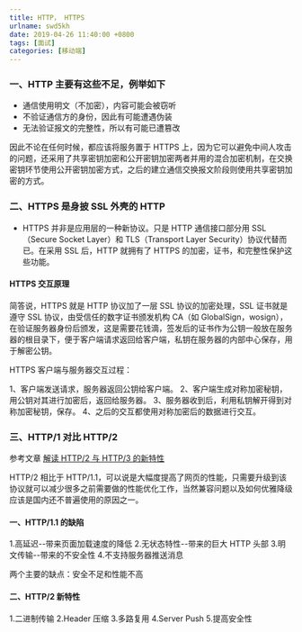 ```yaml
---
title: HTTP， HTTPS
urlname: swd5kh
date: 2019-04-26 11:40:00 +0800
tags: [面试]
categories: [移动端]
---
```


### 一、HTTP 主要有这些不足，例举如下

- 通信使用明文（不加密），内容可能会被窃听
- 不验证通信方的身份，因此有可能遭遇伪装
- 无法验证报文的完整性，所以有可能已遭篡改

因此不论在任何时候，都应该将服务置于 HTTPS 上，因为它可以避免中间人攻击的问题，还采用了共享密钥加密和公开密钥加密两者并用的混合加密机制，在交换密钥环节使用公开密钥加密方式，之后的建立通信交换报文阶段则使用共享密钥加密的方式。

<!-- more -->

### 二、HTTPS 是身披 SSL 外壳的 HTTP

- HTTPS 并非是应用层的一种新协议。只是 HTTP 通信接口部分用 SSL（Secure Socket Layer）和 TLS（Transport Layer Security）协议代替而已。在采用 SSL 后，HTTP 就拥有了 HTTPS 的加密，证书，和完整性保护这些功能。

#### HTTPS 交互原理

简答说，HTTPS 就是 HTTP 协议加了一层 SSL 协议的加密处理，SSL 证书就是遵守 SSL 协议，由受信任的数字证书颁发机构 CA（如 GlobalSign，wosign），在验证服务器身份后颁发，这是需要花钱滴，签发后的证书作为公钥一般放在服务器的根目录下，便于客户端请求返回给客户端，私钥在服务器的内部中心保存，用于解密公钥。

HTTPS 客户端与服务器交互过程：

1、客户端发送请求，服务器返回公钥给客户端。
2、客户端生成对称加密秘钥，用公钥对其进行加密后，返回给服务器。
3、服务器收到后，利用私钥解开得到对称加密秘钥，保存。
4、之后的交互都使用对称加密后的数据进行交互。

### 三、HTTP/1 对比 HTTP/2

参考文章 [解读 HTTP/2 与 HTTP/3 的新特性](https://mp.weixin.qq.com/s/n8HBG9LuzQjOT__M4pxKwA)

HTTP/2 相比于 HTTP/1.1，可以说是大幅度提高了网页的性能，只需要升级到该协议就可以减少很多之前需要做的性能优化工作，当然兼容问题以及如何优雅降级应该是国内还不普遍使用的原因之一。

#### 一、HTTP/1.1 的缺陷

1.高延迟--带来页面加载速度的降低 2.无状态特性--带来的巨大 HTTP 头部 3.明文传输--带来的不安全性 4.不支持服务器推送消息

两个主要的缺点：安全不足和性能不高

#### 二、HTTP/2 新特性

1.二进制传输
2.Header 压缩 3.多路复用
4.Server Push 5.提高安全性
